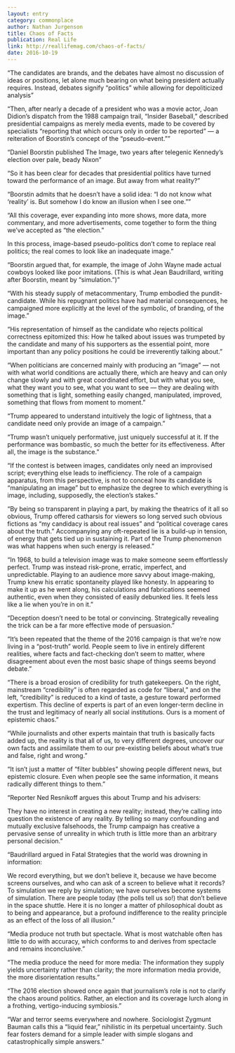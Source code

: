 ```yaml
---
layout: entry
category: commonplace
author: Nathan Jurgenson
title: Chaos of Facts
publication: Real Life
link: http://reallifemag.com/chaos-of-facts/
date: 2016-10-19
---
```


“The candidates are brands, and the debates have almost no discussion of ideas or positions, let alone much bearing on what being president actually requires. Instead, debates signify “politics” while allowing for depoliticized analysis”

“Then, after nearly a decade of a president who was a movie actor, Joan Didion’s dispatch from the 1988 campaign trail, “Insider Baseball,” described presidential campaigns as merely media events, made to be covered by specialists “reporting that which occurs only in order to be reported” — a reiteration of Boorstin’s concept of the “pseudo-event.””

“Daniel Boorstin published The Image, two years after telegenic Kennedy’s election over pale, beady Nixon”

“So it has been clear for decades that presidential politics have turned toward the performance of an image. But away from what reality?”

“Boorstin admits that he doesn’t have a solid idea: “I do not know what ‘reality’ is. But somehow I do know an illusion when I see one.””

“All this coverage, ever expanding into more shows, more data, more commentary, and more advertisements, come together to form the thing we’ve accepted as “the election.”

In this process, image-based pseudo-politics don’t come to replace real politics; the real comes to look like an inadequate image.”

“Boorstin argued that, for example, the image of John Wayne made actual cowboys looked like poor imitations. (This is what Jean Baudrillard, writing after Boorstin, meant by “simulation.”)”

“With his steady supply of metacommentary, Trump embodied the pundit-candidate. While his repugnant politics have had material consequences, he campaigned more explicitly at the level of the symbolic, of branding, of the image.”

“His representation of himself as the candidate who rejects political correctness epitomized this: How he talked about issues was trumpeted by the candidate and many of his supporters as the essential point, more important than any policy positions he could be irreverently talking about.”

“When politicians are concerned mainly with producing an “image” — not with what world conditions are actually there, which are heavy and can only change slowly and with great coordinated effort, but with what you see, what they want you to see, what you want to see — they are dealing with something that is light, something easily changed, manipulated, improved, something that flows from moment to moment.”

“Trump appeared to understand intuitively the logic of lightness, that a candidate need only provide an image of a campaign.”

“Trump wasn’t uniquely performative, just uniquely successful at it. If the performance was bombastic, so much the better for its effectiveness. After all, the image is the substance.”

“If the contest is between images, candidates only need an improvised script; everything else leads to inefficiency. The role of a campaign apparatus, from this perspective, is not to conceal how its candidate is “manipulating an image” but to emphasize the degree to which everything is image, including, supposedly, the election’s stakes.”

“By being so transparent in playing a part, by making the theatrics of it all so obvious, Trump offered catharsis for viewers so long served such obvious fictions as “my candidacy is about real issues” and “political coverage cares about the truth.” Accompanying any oft-repeated lie is a build-up in tension, of energy that gets tied up in sustaining it. Part of the Trump phenomenon was what happens when such energy is released.”

“In 1968, to build a television image was to make someone seem effortlessly perfect. Trump was instead risk-prone, erratic, imperfect, and unpredictable. Playing to an audience more savvy about image-making, Trump knew his erratic spontaneity played like honesty. In appearing to make it up as he went along, his calculations and fabrications seemed authentic, even when they consisted of easily debunked lies. It feels less like a lie when you’re in on it.”

“Deception doesn’t need to be total or convincing. Strategically revealing the trick can be a far more effective mode of persuasion.”

“It’s been repeated that the theme of the 2016 campaign is that we’re now living in a “post-truth” world. People seem to live in entirely different realities, where facts and fact-checking don’t seem to matter, where disagreement about even the most basic shape of things seems beyond debate.”

“There is a broad erosion of credibility for truth gatekeepers. On the right, mainstream “credibility” is often regarded as code for “liberal,” and on the left, “credibility” is reduced to a kind of taste, a gesture toward performed expertism. This decline of experts is part of an even longer-term decline in the trust and legitimacy of nearly all social institutions. Ours is a moment of epistemic chaos.”

“While journalists and other experts maintain that truth is basically facts added up, the reality is that all of us, to very different degrees, uncover our own facts and assimilate them to our pre-existing beliefs about what’s true and false, right and wrong.”

“It isn’t just a matter of “filter bubbles” showing people different news, but epistemic closure. Even when people see the same information, it means radically different things to them.”

“Reporter Ned Resnikoff argues this about Trump and his advisers:

They have no interest in creating a new reality; instead, they’re calling into question the existence of any reality. By telling so many confounding and mutually exclusive falsehoods, the Trump campaign has creative a pervasive sense of unreality in which truth is little more than an arbitrary personal decision.”

“Baudrillard argued in Fatal Strategies that the world was drowning in information:

We record everything, but we don’t believe it, because we have become screens ourselves, and who can ask of a screen to believe what it records? To simulation we reply by simulation; we have ourselves become systems of simulation. There are people today (the polls tell us so!) that don’t believe in the space shuttle. Here it is no longer a matter of philosophical doubt as to being and appearance, but a profound indifference to the reality principle as an effect of the loss of all illusion.”

“Media produce not truth but spectacle. What is most watchable often has little to do with accuracy, which conforms to and derives from spectacle and remains inconclusive.”

“The media produce the need for more media: The information they supply yields uncertainty rather than clarity; the more information media provide, the more disorientation results.”

“The 2016 election showed once again that journalism’s role is not to clarify the chaos around politics. Rather, an election and its coverage lurch along in a frothing, vertigo-inducing symbiosis.”

“War and terror seems everywhere and nowhere. Sociologist Zygmunt Bauman calls this a “liquid fear,” nihilistic in its perpetual uncertainty. Such fear fosters demand for a simple leader with simple slogans and catastrophically simple answers.”


